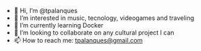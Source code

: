 - 👋 Hi, I’m @tpalanques
- 👀 I’m interested in music, tecnology, videogames and traveling
- 🌱 I’m currently learning Docker
- 💞️ I’m looking to collaborate on any cultural project I can
- 📫 How to reach me: tpalanques@gmail.com
